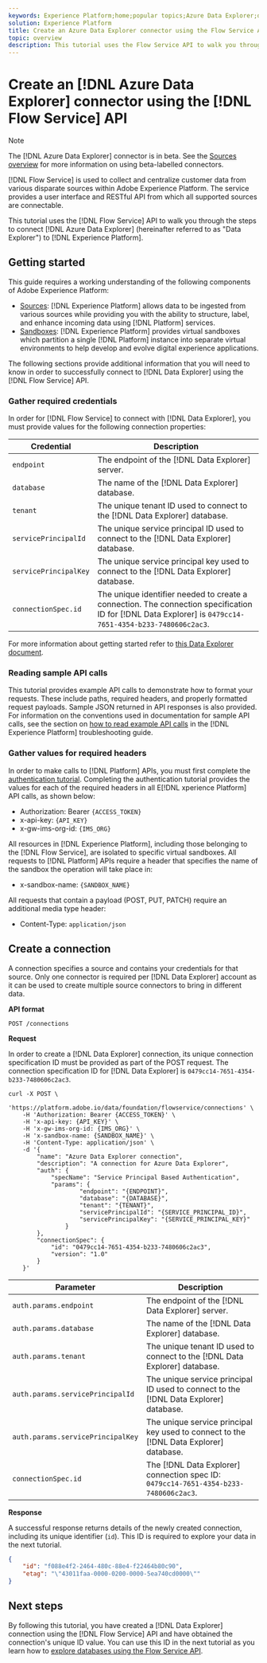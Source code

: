 ```yaml
---
keywords: Experience Platform;home;popular topics;Azure Data Explorer;data explorer;Data Explorer
solution: Experience Platform
title: Create an Azure Data Explorer connector using the Flow Service API
topic: overview
description: This tutorial uses the Flow Service API to walk you through the steps to connect Azure Data Explorer (hereinafter referred to as "Data Explorer") to Experience Platform.
---
```


# Create an [!DNL Azure Data Explorer] connector using the [!DNL Flow Service] API

>[!NOTE]
>
>The [!DNL Azure Data Explorer] connector is in beta. See the [Sources overview](../../../../home.md#terms-and-conditions) for more information on using beta-labelled connectors.

[!DNL Flow Service] is used to collect and centralize customer data from various disparate sources within Adobe Experience Platform. The service provides a user interface and RESTful API from which all supported sources are connectable.

This tutorial uses the [!DNL Flow Service] API to walk you through the steps to connect [!DNL Azure Data Explorer] (hereinafter referred to as "Data Explorer") to [!DNL Experience Platform].

## Getting started

This guide requires a working understanding of the following components of Adobe Experience Platform:

*   [Sources](../../../../home.md): [!DNL Experience Platform] allows data to be ingested from various sources while providing you with the ability to structure, label, and enhance incoming data using [!DNL Platform] services.
*   [Sandboxes](../../../../../sandboxes/home.md): [!DNL Experience Platform] provides virtual sandboxes which partition a single [!DNL Platform] instance into separate virtual environments to help develop and evolve digital experience applications.

The following sections provide additional information that you will need to know in order to successfully connect to [!DNL Data Explorer] using the [!DNL Flow Service] API.

### Gather required credentials

In order for [!DNL Flow Service] to connect with [!DNL Data Explorer], you must provide values for the following connection properties:

| Credential | Description |
| ---------- | ----------- |
| `endpoint` | The endpoint of the [!DNL Data Explorer] server. |
| `database` | The name of the [!DNL Data Explorer] database. |
| `tenant` | The unique tenant ID used to connect to the [!DNL Data Explorer] database. |
| `servicePrincipalId` | The unique service principal ID used to connect to the [!DNL Data Explorer] database. |
| `servicePrincipalKey` | The unique service principal key used to connect to the [!DNL Data Explorer] database. |
| `connectionSpec.id` | The unique identifier needed to create a connection. The connection specification ID for [!DNL Data Explorer] is `0479cc14-7651-4354-b233-7480606c2ac3`. |

For more information about getting started refer to [this Data Explorer document](https://docs.microsoft.com/en-us/azure/data-explorer/kusto/management/access-control/how-to-authenticate-with-aad).

### Reading sample API calls

This tutorial provides example API calls to demonstrate how to format your requests. These include paths, required headers, and properly formatted request payloads. Sample JSON returned in API responses is also provided. For information on the conventions used in documentation for sample API calls, see the section on [how to read example API calls](../../../../../landing/troubleshooting.md#how-do-i-format-an-api-request) in the [!DNL Experience Platform] troubleshooting guide.

### Gather values for required headers

In order to make calls to [!DNL Platform] APIs, you must first complete the [authentication tutorial](../../../../../tutorials/authentication.md). Completing the authentication tutorial provides the values for each of the required headers in all E[!DNL xperience Platform] API calls, as shown below:

*   Authorization: Bearer `{ACCESS_TOKEN}`
*   x-api-key: `{API_KEY}`
*   x-gw-ims-org-id: `{IMS_ORG}`

All resources in [!DNL Experience Platform], including those belonging to the [!DNL Flow Service], are isolated to specific virtual sandboxes. All requests to [!DNL Platform] APIs require a header that specifies the name of the sandbox the operation will take place in:

*   x-sandbox-name: `{SANDBOX_NAME}`

All requests that contain a payload (POST, PUT, PATCH) require an additional media type header:

*   Content-Type: `application/json`

## Create a connection

A connection specifies a source and contains your credentials for that source. Only one connector is required per [!DNL Data Explorer] account as it can be used to create multiple source connectors to bring in different data.

**API format**

```http
POST /connections
```

**Request**

In order to create a [!DNL Data Explorer] connection, its unique connection specification ID must be provided as part of the POST request. The connection specification ID for [!DNL Data Explorer] is `0479cc14-7651-4354-b233-7480606c2ac3`.

```shell
curl -X POST \
    'https://platform.adobe.io/data/foundation/flowservice/connections' \
    -H 'Authorization: Bearer {ACCESS_TOKEN}' \
    -H 'x-api-key: {API_KEY}' \
    -H 'x-gw-ims-org-id: {IMS_ORG}' \
    -H 'x-sandbox-name: {SANDBOX_NAME}' \
    -H 'Content-Type: application/json' \
    -d '{
        "name": "Azure Data Explorer connection",
        "description": "A connection for Azure Data Explorer",
        "auth": {
            "specName": "Service Principal Based Authentication",
            "params": {
                    "endpoint": "{ENDPOINT}",
                    "database": "{DATABASE}",
                    "tenant": "{TENANT}",
                    "servicePrincipalId": "{SERVICE_PRINCIPAL_ID}",
                    "servicePrincipalKey": "{SERVICE_PRINCIPAL_KEY}"
                }
        },
        "connectionSpec": {
            "id": "0479cc14-7651-4354-b233-7480606c2ac3",
            "version": "1.0"
        }
    }'
```

| Parameter | Description |
| --------- | ----------- |
| `auth.params.endpoint` | The endpoint of the [!DNL Data Explorer] server. |
| `auth.params.database` | The name of the [!DNL Data Explorer] database. |
| `auth.params.tenant` | The unique tenant ID used to connect to the [!DNL Data Explorer] database. |
| `auth.params.servicePrincipalId` | The unique service principal ID used to connect to the [!DNL Data Explorer] database. |
| `auth.params.servicePrincipalKey` | The unique service principal key used to connect to the [!DNL Data Explorer] database. |
| `connectionSpec.id` | The [!DNL Data Explorer] connection spec ID: `0479cc14-7651-4354-b233-7480606c2ac3`. |

**Response**

A successful response returns details of the newly created connection, including its unique identifier (`id`). This ID is required to explore your data in the next tutorial.

```json
{
    "id": "f088e4f2-2464-480c-88e4-f22464b80c90",
    "etag": "\"43011faa-0000-0200-0000-5ea740cd0000\""
}
```

## Next steps

By following this tutorial, you have created a [!DNL Data Explorer] connection using the [!DNL Flow Service] API and have obtained the connection's unique ID value. You can use this ID in the next tutorial as you learn how to [explore databases using the Flow Service API](../../explore/database-nosql.md).
